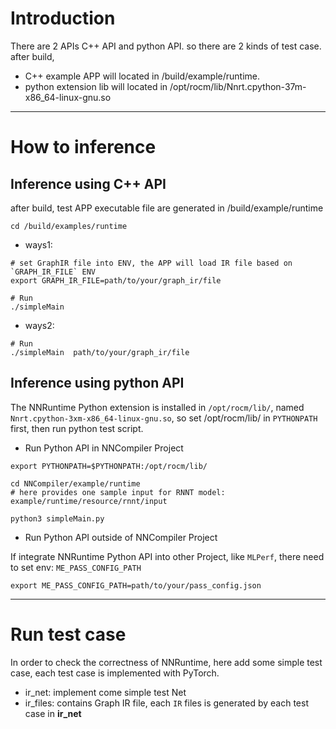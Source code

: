 # Introduction

There are 2 APIs C++ API and python API. so there are 2 kinds of test case.
after build, 
* C++ example APP will located in /build/example/runtime.
* python extension lib will located in /opt/rocm/lib/Nnrt.cpython-37m-x86_64-linux-gnu.so

---

# How to inference

## Inference using C++ API

after build, test APP executable file are generated in /build/example/runtime

`cd /build/examples/runtime`

* ways1:

```
# set GraphIR file into ENV, the APP will load IR file based on `GRAPH_IR_FILE` ENV
export GRAPH_IR_FILE=path/to/your/graph_ir/file

# Run
./simpleMain
```

* ways2:
```
# Run
./simpleMain  path/to/your/graph_ir/file
```


## Inference using python API

The NNRuntime Python extension is installed in `/opt/rocm/lib/`, named `Nnrt.cpython-3xm-x86_64-linux-gnu.so`, so set /opt/rocm/lib/ in `PYTHONPATH` first, then run python test script.

- Run Python API in NNCompiler Project

```
export PYTHONPATH=$PYTHONPATH:/opt/rocm/lib/

cd NNCompiler/example/runtime
# here provides one sample input for RNNT model: example/runtime/resource/rnnt/input

python3 simpleMain.py

```

- Run Python API outside of NNCompiler Project

If integrate NNRuntime Python API into other Project, like `MLPerf`, there need to set env: `ME_PASS_CONFIG_PATH`

```
export ME_PASS_CONFIG_PATH=path/to/your/pass_config.json

```

---

# Run test case

In order to check the correctness of NNRuntime, here add some simple test case, each test case is implemented with PyTorch.

- ir_net: implement come simple test Net
- ir_files: contains Graph IR file, each `IR` files is generated by each test case in **ir_net**



